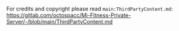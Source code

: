 For credits and copyright please read `main:ThirdPartyContent.md`: <https://gitlab.com/octospacc/Mi-Fitness-Private-Server/-/blob/main/ThirdPartyContent.md>
